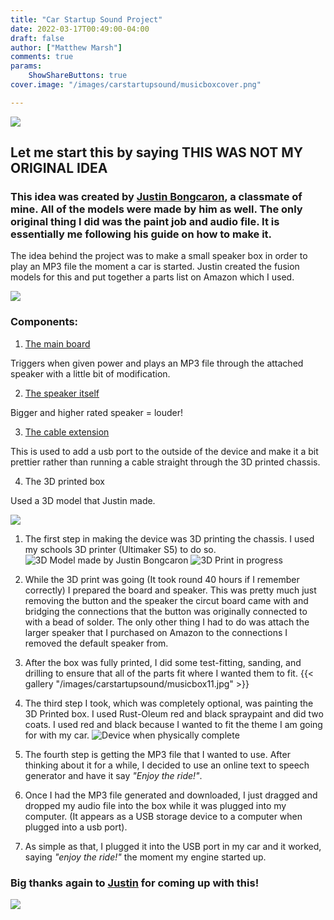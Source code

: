 ```yaml
---
title: "Car Startup Sound Project"
date: 2022-03-17T00:49:00-04:00
draft: false
author: ["Matthew Marsh"]
comments: true
params:
    ShowShareButtons: true
cover.image: "/images/carstartupsound/musicboxcover.png"

---
```

![](/images/banners/banner.png) 

## Let me start this by saying THIS WAS NOT MY ORIGINAL IDEA
### This idea was created by [Justin Bongcaron](https://www.instagram.com/justinb.exe/), a classmate of mine. All of the models were made by him as well. The only original thing I did was the paint job and audio file. It is essentially me following his guide on how to make it.

The idea behind the project was to make a small speaker box in order to play an MP3 file the moment a car is started. Justin created the fusion models for this and put together a parts list on Amazon which I used.

![](/images/bar.png) 

### Components:

1. [The main board](https://www.amazon.com/gp/product/B01M35VHY5)  

Triggers when given power and plays an MP3 file through the attached speaker with a little bit of modification.

2. [The speaker itself](https://www.amazon.com/gp/product/B00XW2NPTG)  

Bigger and higher rated speaker = louder!


3. [The cable extension](https://www.amazon.com/gp/product/B0134XUJN2)  

This is used to add a usb port to the outside of the device and make it a bit prettier rather than running a cable straight through the 3D printed chassis.


4. The 3D printed box  

Used a 3D model that Justin made.

![](/images/bar.png) 

1. The first step in making the device was 3D printing the chassis. I used my schools 3D printer (Ultimaker S5) to do so.
![3D Model made by Justin Bongcaron](/images/carstartupsound/3dmodel.png) 
![3D Print in progress](/images/carstartupsound/musicbox4.jpg) 


2. While the 3D print was going (It took round 40 hours if I remember correctly) I prepared the board and speaker. This was pretty much just removing the button and the speaker the circut board came with and bridging the connections that the button was originally connected to with a bead of solder. The only other thing I had to do was attach the larger speaker that I purchased on Amazon to the connections I removed the default speaker from.

3. After the box was fully printed, I did some test-fitting, sanding, and drilling to ensure that all of the parts fit where I wanted them to fit.
{{< gallery "/images/carstartupsound/musicbox11.jpg" >}}


4. The third step I took, which was completely optional, was painting the 3D Printed box. I used Rust-Oleum red and black spraypaint and did two coats. I used red and black because I wanted to fit the theme I am going for with my car.
![Device when physically complete](/images/carstartupsound/musicboxdouble.png) 

5. The fourth step is getting the MP3 file that I wanted to use. After thinking about it for a while, I decided to use an online text to speech generator and have it say *"Enjoy the ride!"*.

6. Once I had the MP3 file generated and downloaded, I just dragged and dropped my audio file into the box while it was plugged into my computer. (It appears as a USB storage device to a computer when plugged into a usb port).

7. As simple as that, I plugged it into the USB port in my car and it worked, saying *"enjoy the ride!"* the moment my engine started up.

### Big thanks again to [Justin](https://www.instagram.com/justinb.exe/) for coming up with this!


![](/images/banners/endbanner.png) 